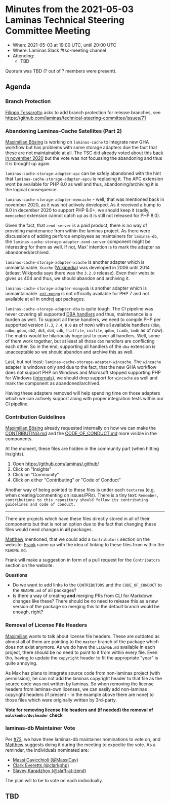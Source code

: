 # Minutes from the 2021-05-03 Laminas Technical Steering Committee Meeting

- When: 2021-05-03 at 19:00 UTC, until 20:00 UTC
- Where: Laminas Slack #tsc-meeting channel
- Attending:
  - TBD

Quorum was TBD (? out of ? members were present).

## Agenda

### Branch Protection

[Filippo Tessarotto](https://github.com/Slamdunk) asks to add branch protection for release branches, see https://github.com/laminas/technical-steering-committee/issues/71


### Abandoning Laminas-Cache Satellites (Part 2)

[Maximilian Bösing](https://github.com/boesing) is working on `laminas-cache` to integrate new GHA workflow but has problems with some storage adapters due the fact that these are not maintainable at all. The TSC did already voted about this [back in november 2020](https://github.com/laminas/technical-steering-committee/blob/main/meetings/minutes/2020-11-02-TSC-Minutes.md#cache-adapters) but the vote was not focussing the abandoning and thus it is brought up again.

`laminas-cache-storage-adapter-apc` can be safely abandoned with the hint that `laminas-cache-storage-adapter-apcu` is replacing it. The APC extension wont be available for PHP 8.0 as well and thus, abandoning/archiving it is the logical consequence.

`laminas-cache-storage-adapter-memcache` - well, that was mentioned back in november 2020, as it was not actively developed. As it received a bump to 8.0 in december 2020 to support PHP 8.0+, we should keep it (sadly, `memcached` extension cannot catch up as it is still not released for PHP 8.0).

Given the fact, that `zend-server` is a paid product, there is no way of providing maintenance from within the laminas project. As there were discussions of adding perforce employees as maintainers for `laminas-db`, the `laminas-cache-storage-adapter-zend-server` component might be interesting for them as well. If not, Max' intention is to mark the adapter as abandoned/archived.

`laminas-cache-storage-adapter-xcache` is another adapter which is unmaintainable. `Xcache` ([Wikipedia](https://de.wikipedia.org/wiki/XCache)) was developed in 2006 until 2014 (atleast Wikipedia says there was the `3.2.0` release). Even their website gives us 404 and thus, we should abandon and archiving it.

`laminas-cache-storage-adapter-mongodb` is another adapter which is unmaintainable. [`ext-mongo`](https://pecl.php.net/package/mongo) is not officially available for PHP 7 and not available at all in ondrej apt packages.

`laminas-cache-storage-adapter-dba` is quite tough. The CI pipeline was never covering all supported [DBA handlers](https://www.php.net/manual/en/dba.installation.php) and thus, maintenance is a burden as well. To support all these handlers, we need to compile PHP per supported version (`7.3`, `7.4`, `8.0` as of now) with all available handlers (`dbm`, `ndbm`, `gdbm`, `db2`, `db3`, `db4`, `cdb`, `flatfile`, `inifile`, `qdbm`, `tcadb`, `lmdb` as of now). The matrix would be hilariously huge just to cover all handlers. Well, some of them work together, but at least all those `dbX` handlers are conflicting each other. So in the end, supporting all handlers of the `dba` extension is unacceptable so we should abandon and archive this as well.

Last, but not least: `laminas-cache-storage-adapter-wincache`. The `wincache` adapter is windows only and due to the fact, that the new GHA workflow does not support PHP on Windows and Microsoft stopped supporting PHP for Windows ([internals](https://news-web.php.net/php.internals/110907)), we should drop support for `wincache` as well and mark the component as abandoned/archived.

Having these adapters removed will help spending time on those adapters which we can actively support along with proper integration tests within our CI pipeline.

### Contribution Guidelines

[Maximilian Bösing](https://github.com/boesing) already requested internally on how we can make the [CONTRIBUTING.md](https://github.com/laminas/.github/blob/17209d8266a487fbe280d9fac63f63f1b5e43157/CONTRIBUTING.md) and the [CODE_OF_CONDUCT.md](https://github.com/laminas/.github/blob/361a092443d78d33b0f0445bfe4b1ac8e93efc85/CODE_OF_CONDUCT.md) more visible in the components.

At the moment, these files are hidden in the community part (when hitting Insights).
1. Open https://github.com/laminas/.github/
2. Click on "Insights"
3. Click on "Community"
4. Click on either "Contributing" or "Code of Conduct"

Another way of being pointed to these files is under each `textarea` (e.g. when creating/commenting on issues/PRs).
There is a tiny text: `Remember, contributions to this repository should follow its contributing guidelines and code of conduct.`

----

There are projects which have these files directly stored in all of their components but that is not an option due to the fact that changing these files would need changes in **all** packages.

[Matthew](https://github.com/weierophinney) mentioned, that we could add a `Contributors` section on the website.
[Frank](https://github.com/froschdesign) came up with the idea of linking to these files from within the `README.md`.

Frank will make a suggestion in form of a pull request for the `Contributors` section on the website.

**Questions**

- Do we want to add links to the `CONTRIBUTORS` and the `CODE_OF_CONDUCT` to the `README.md` of all packages?
- Is there a way of creating **and** merging PRs from CLI for Markdown changes like these?
  There should be no need to release this as a new version of the package so merging this to the default branch would be enough, right?

### Removal of License File Headers

[Maximilian](https://github.com/boesing) wants to talk about license file headers.
These are outdated as almost all of them are pointing to the `master` branch of the package which does not exist anymore.
As we do have the `LICENSE.md` available in each project, there should be no need to point to it from within every file.
Even tho, having to update the `copyright` header to fit the appropriate "year" is quite annoying.

As Max has plans to integrate source code from non-laminas project (with permission), he can not add the laminas copyright header to that file as the source code was not written by laminas.
So when removing the license headers from laminas-own licenses, we can easily add non-laminas copyright headers (if present - in the example above there are none) to those files which were originally written by 3rd-party.

**Vote for removing license file headers and (if needed) the removal of `malukenho/docheader` check**

### laminas-db Maintainer Vote

Per [#73](/laminas/technical-steering-committee/issues/73), we have three laminas-db maintainer nominations to vote on, and [Matthew](https://github.com/weierophinney) suggests doing it during the meeting to expedite the vote.
As a reminder, the individuals nominated are:

- [Massi Cavicchioli (@MassiCav)](https://github.com/MassiCav)
- [Clark Everetts (@clarkphp)](https://github.com/clarkphp)
- [Slavey Karadzhov (@slaff-at-zend)](https://github.com/slaff-at-zend)

The plan will to be to vote on each individually.


## TBD
